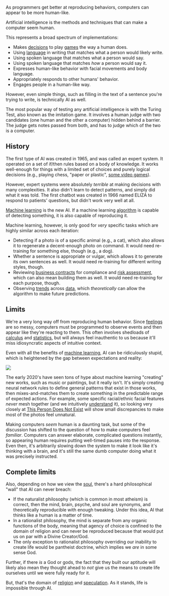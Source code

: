 
As programmers get better at reproducing behaviors, computers can appear to be more human-like.

Artificial intelligence is the methods and techniques that can make a computer seem human.

This represents a broad spectrum of implementations:

- Makes [decisions](decisions.md) to play [games](computers-software-gamedev.md) the way a human does.
- Using [language](language.md) in writing that matches what a person would likely write.
- Using spoken language that matches what a person would say.
- Using spoken language that matches *how* a person would say it.
- Expresses human-like behavior with facial movements and body language.
- Appropriately responds to other humans' behavior.
- Engages people in a human-like way.

However, even simple things, such as filling in the text of a sentence you're trying to write, is technically AI as well.

The most popular way of testing any artificial intelligence is with the Turing Test, also known as the imitation game. It involves a human judge with two candidates (one human and the other a computer) hidden behind a barrier. The judge gets notes passed from both, and has to judge which of the two is a computer.

## History

The first type of AI was created in 1965, and was called an expert system. It operated on a set of if/then rules based on a body of knowledge. It works well-enough for things with a limited set of choices and purely logical decisions (e.g., playing chess, "paper or plastic", [some video games](computers-software-gamedev.md)).

However, expert systems were absolutely *terrible* at making decisions with many complexities. It also didn't learn to detect patterns, and simply did what it was told. The first chatbot was created in 1966 named ELIZA to respond to patients' questions, but didn't work very well at all.

[Machine learning](computers-ai-ml.md) is the new AI. If a machine learning [algorithm](programming-algorithms.md) is capable of detecting something, it is also capable of reproducing it.

Machine learning, however, is only good for *very* specific tasks which are highly similar across each iteration:

- Detecting if a photo is of a specific animal (e.g., a cat), which also allows it to regenerate a decent-enough photo on command. It would need re-training for something else, though (e.g., a dog).
- Whether a sentence is appropriate or vulgar, which allows it to generate its own sentences as well. It would need re-training for different writing styles, though.
- Reviewing [business contracts](people-contracts.md) for compliance and [risk assessment](safety-riskmgmt.md), which can also mean building them as well. It would need re-training for each purpose, though.
- Observing [trends](trends.md) across [data](database.md), which *theoretically* can allow the algorithm to make future predictions.

## Limits

We're a very long way off from reproducing human behavior. Since [feelings](mind-feelings.md) are so messy, computers must be programmed to observe events and then appear like they're reacting to them. This often involves shedloads of [calculus](math-calc-cs.md) and [statistics](math-stat-cs.md), but will always feel inauthentic to us because it'll miss idiosyncratic aspects of intuitive context.

Even with all the benefits of [machine learning](computers-ai-ml.md), AI can be ridiculously stupid, which is heightened by the gap between expectations and reality:

![](/wp-content/uploads/2021/11/ml-618x1024.jpg)

The early 2020's have seen tons of hype about machine learning "creating" new works, such as music or paintings, but it really isn't. It's simply creating neural network rules to define general patterns that exist in those works, then mixes-and-matches them to create something in the predictable range of expected actions. For example, some specific racial/ethnic facial features *never* mesh together (and we intuitively [understand](understanding.md) it), so looking very closely at [This Person Does Not Exist](https://thispersondoesnotexist.com/) will show small discrepancies to make most of the photos feel unnatural.

Making computers *seem* human is a daunting task, but some of the discussion has shifted to the question of how to make computers feel *familiar*. Computers can answer elaborate, complicated questions instantly, so appearing human requires putting well-timed pauses into the response. Even then, it's arbitrarily slowing down the system to make it look like it's thinking with a brain, and it's still the same dumb computer doing what it was precisely instructed.

## Complete limits

Also, depending on how we view the [soul](religion.md), there's a hard philosophical "wall" that AI can never breach:

- If the naturalist philosophy (which is common in most atheism) is correct, then the mind, brain, psyche, and soul are synonyms, and theoretically reproducible with enough tweaking. Under this idea, AI that thinks like a human is a matter of time.
- In a rationalist philosophy, the mind is separate from any organic functions of the body, meaning that agency of choice is confined to the domain of religion and can never be reproduced because that would put us on par with a Divine Creator/God.
- The only exception to rationalist philosophy overriding our inability to create life would be pantheist doctrine, which implies we *are* in some sense God.

Further, if there *is* a God or gods, the fact that they built our aptitude will likely also mean they thought ahead to *not* give us the means to create life ourselves until we were fully ready for it.

But, that's the domain of [religion](religion.md) and [speculation](imagination.md). As it stands, life is impossible through AI.
